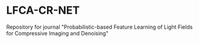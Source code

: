 # LFCA-CR-NET
Repository for journal "Probabilistic-based Feature Learning of Light Fields for Compressive Imaging and Denoising"
